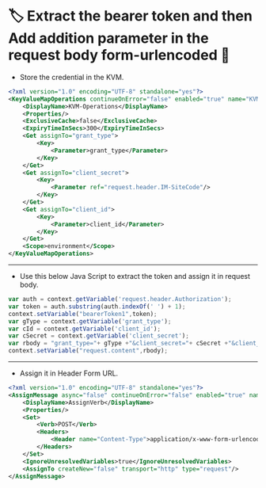 # :label: Extract the bearer token and then Add addition parameter in the request body form-urlencoded :high_brightness:

- Store the credential in the KVM.
```xml
<?xml version="1.0" encoding="UTF-8" standalone="yes"?>
<KeyValueMapOperations continueOnError="false" enabled="true" name="KVM-Operations" mapIdentifier="CloudConnectCountryWise">
    <DisplayName>KVM-Operations</DisplayName>
    <Properties/>
    <ExclusiveCache>false</ExclusiveCache>
    <ExpiryTimeInSecs>300</ExpiryTimeInSecs>
    <Get assignTo="grant_type">
        <Key>
            <Parameter>grant_type</Parameter>
        </Key>
    </Get>
    <Get assignTo="client_secret">
        <Key>
            <Parameter ref="request.header.IM-SiteCode"/>
        </Key>
    </Get>
    <Get assignTo="client_id">
        <Key>
            <Parameter>client_id</Parameter>
        </Key>
    </Get>
    <Scope>environment</Scope>
</KeyValueMapOperations>
```

---

- Use this below Java Script to extract the token and assign it in request body.
```javascript
var auth = context.getVariable('request.header.Authorization');
var token = auth.substring(auth.indexOf(' ') + 1);
context.setVariable("bearerToken1",token);
var gType = context.getVariable('grant_type');
var cId = context.getVariable('client_id');
var cSecret = context.getVariable('client_secret');
var rbody = "grant_type="+ gType +"&client_secret="+ cSecret +"&client_id="+ cId +"&subject_token=" + token;
context.setVariable("request.content",rbody);
```

---

- Assign it in Header Form URL.
```xml
<?xml version="1.0" encoding="UTF-8" standalone="yes"?>
<AssignMessage async="false" continueOnError="false" enabled="true" name="AssignVerb">
    <DisplayName>AssignVerb</DisplayName>
    <Properties/>
    <Set>
        <Verb>POST</Verb>
        <Headers>
            <Header name="Content-Type">application/x-www-form-urlencoded</Header>
        </Headers>
    </Set>
    <IgnoreUnresolvedVariables>true</IgnoreUnresolvedVariables>
    <AssignTo createNew="false" transport="http" type="request"/>
</AssignMessage>
```


